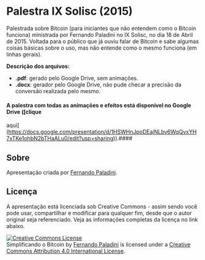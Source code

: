 # Palestra IX Solisc (2015)

Palestrada sobre Bitcoin (para iniciantes que não entendem como o Bitcoin funciona) ministrada por Fernando Paladini no IX Solisc, no dia 18 
de Abril de 2015. Voltada para o público que já ouviu falar de Bitcoin e sabe algumas coisas básicas sobre o uso, mas não entende como o mesmo 
funciona (em linhas gerais).

**Descrição dos arquivos:**

- **.pdf**: gerado pelo Google Drive, sem animações.
- **.docx**: gerador pelo Google Drive, não pude checar a precisão da conversão realizada pelo mesmo.

#### A palestra com todas as animações e efeitos está disponível no Google Drive ([clique 
aqui](https://docs.google.com/presentation/d/1HSWHnJpoDEajNLbv6WqQvxYH7xTKe1ohbN2bTHaALu0/edit?usp=sharing)).####

## Sobre
Apresentação criada por [Fernando Paladini](http://www.github.com/paladini/).

## Licença
A apresentação está licenciada sob Creative Commons - assim sendo você pode usar, compartilhar e modificar para qualquer fim, desde que o 
autor original seja referenciado. Veja as informações completas da licença no link abaixo.

<a rel="license" href="http://creativecommons.org/licenses/by/4.0/"><img alt="Creative Commons License" style="border-width:0" src="https://i.creativecommons.org/l/by/4.0/88x31.png" /></a><br /><span xmlns:dct="http://purl.org/dc/terms/" property="dct:title">Simplificando o Bitcoin</span> by <a xmlns:cc="http://creativecommons.org/ns#" href="https://github.com/paladini/palestra-solisc-2015" property="cc:attributionName" rel="cc:attributionURL">Fernando Paladini</a> is licensed under a <a rel="license" href="http://creativecommons.org/licenses/by/4.0/">Creative Commons Attribution 4.0 International License</a>.
